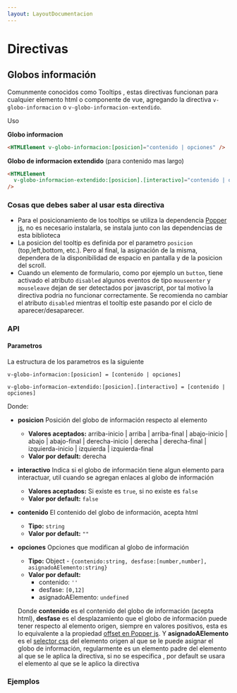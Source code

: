 ```yaml
---
layout: LayoutDocumentacion
---
```


# Directivas

## Globos información

Comunmente conocidos como Tooltips , estas directivas funcionan para cualquier elemento html o componente de vue, agregando la directiva `v-globo-informacion` o `v-globo-informacion-extendido`.

Uso

**Globo informacion**

```html
<HTMLElement v-globo-informacion:[posicion]="contenido | opciones" />
```

**Globo de informacion extendido** (para contenido mas largo)

```html
<HTMLElement
  v-globo-informacion-extendido:[posicion].[interactivo]="contenido | opciones"
/>
```

### Cosas que debes saber al usar esta directiva

- Para el posicionamiento de los tooltips se utiliza la dependencia [Popper js](https://www.npmjs.com/package/@popperjs/core), no es necesario instalarla, se instala junto con las dependencias de esta biblioteca
- La posicion del tooltip es definida por el parametro `posicion` (top,left,bottom, etc.). Pero al final, la asignación de la misma, dependera de la disponibilidad de espacio en pantalla y de la posicion del scroll.
- Cuando un elemento de formulario, como por ejemplo un `button`, tiene activado el atributo `disabled` algunos eventos de tipo `mouseenter` y `mouseleave` dejan de ser detectados por javascript, por tal motivo la directiva podria no funcionar correctamente. Se recomienda no cambiar el atributo `disabled` mientras el tooltip este pasando por el ciclo de aparecer/desaparecer.

### API

#### Parametros

La estructura de los parametros es la siguiente

```
v-globo-informacion:[posicion] = [contenido | opciones]

v-globo-informacion-extendido:[posicion].[interactivo] = [contenido | opciones]
```

Donde:

- **posicion** Posición del globo de información respecto al elemento

  - **Valores aceptados:** arriba-inicio | arriba | arriba-final | abajo-inicio | abajo | abajo-final | derecha-inicio | derecha | derecha-final | izquierda-inicio | izquierda | izquierda-final
  - **Valor por default:** derecha

- **interactivo** Indica si el globo de información tiene algun elemento para interactuar, util cuando se agregan enlaces al globo de información

  - **Valores aceptados:** Si existe es `true`, si no existe es `false`
  - **Valor por default:** `false`

- **contenido** El contenido del globo de información, acepta html

  - **Tipo:** `string`
  - **Valor por default:** `""`

- **opciones** Opciones que modifican al globo de información

  - **Tipo:** Object - `{contenido:string, desfase:[number,number], asignadoAElemento:string}`
  - **Valor por default:**
    - contenido: `''`
    - desfase: `[0,12]`
    - asignadoAElemento: `undefined`

  Donde **contenido** es el contenido del globo de información (acepta html), **desfase** es el desplazamiento que el globo de información puede tener respecto al elemento origen, siempre en valores positivos, esta es lo equivalente a la propiedad [offset en Popper js](https://popper.js.org/docs/v2/modifiers/offset/). Y **asignadoAElemento** es el [selector css](https://developer.mozilla.org/en-US/docs/Learn/CSS/Building_blocks/Selectors) del elemento origen al que se le puede asignar el globo de información, regularmente es un elemento padre del elemento al que se le aplica la directiva, si no se especifica , por default se usara el elemento al que se le aplico la directiva

### Ejemplos

<utils-ejemplo-doc ruta="directivas/globo-informacion-basico.vue"/>

<utils-ejemplo-doc ruta="directivas/globo-informacion-elemento-padre.vue"/>

<utils-ejemplo-doc ruta="directivas/globo-informacion-dinamico.vue"/>


